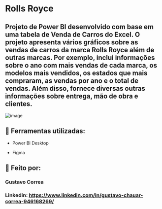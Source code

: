 # Rolls Royce


## Projeto de Power BI desenvolvido com base em uma tabela de Venda de Carros do Excel. O projeto apresenta vários gráficos sobre as vendas de carros da marca Rolls Royce além de outras marcas. Por exemplo, inclui informações sobre o ano com mais vendas de cada marca, os modelos mais vendidos, os estados que mais compraram, as vendas por ano e o total de vendas. Além disso, fornece diversas outras informações sobre entrega, mão de obra e clientes.


![image](https://github.com/ByGustavoo/Rolls-Royce/assets/132701636/6d408d4f-1471-41fe-ae40-0570f13390c5)



## 🚀 Ferramentas utilizadas:


* Power BI Desktop

* Figma


## 📝 Feito por:

### Gustavo Correa

### Linkedin: https://www.linkedin.com/in/gustavo-chauar-correa-946168269/
